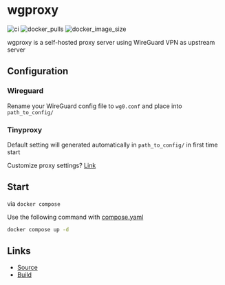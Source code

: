 # wgproxy
![ci] ![docker_pulls] ![docker_image_size]

[ci]: https://github.com/cwlu2001/docker-build/actions/workflows/wgproxy.yml/badge.svg
[docker_pulls]: https://img.shields.io/docker/pulls/cwlu2001/wgproxy?logo=docker
[docker_image_size]: https://img.shields.io/docker/image-size/cwlu2001/wgproxy?logo=docker


wgproxy is a self-hosted proxy server using WireGuard VPN as upstream server

## Configuration
### Wireguard
Rename your WireGuard config file to `wg0.conf` and place into `path_to_config/`

### Tinyproxy
Default setting will generated automatically in `path_to_config/` in first time start

Customize proxy settings? [Link](https://tinyproxy.github.io/)

## Start
via `docker compose`

Use the following command with [compose.yaml](https://github.com/cwlu2001/docker-wgproxy/blob/main/compose.yaml)

```bash
docker compose up -d
```

## Links
+ [Source](https://github.com/cwlu2001/docker-wgproxy)
+ [Build](https://github.com/cwlu2001/docker-build/actions/workflows/wgproxy.yml)
